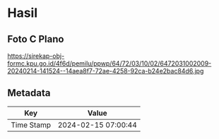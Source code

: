 # Hasil

## Foto C Plano

https://sirekap-obj-formc.kpu.go.id/4f6d/pemilu/ppwp/64/72/03/10/02/6472031002009-20240214-141524--14aea8f7-72ae-4258-92ca-b24e2bac84d6.jpg


## Metadata

| Key        | Value               |
| ---------- | ------------------- |
| Time Stamp | 2024-02-15 07:00:44 |



